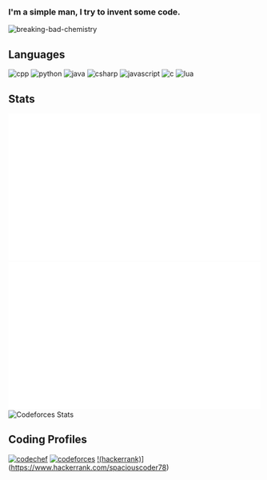 ### I'm a simple man, I try to invent some code.

<!--
**hopinggrasshopper/hopinggrasshopper** is a ✨ _special_ ✨ repository because its `README.md` (this file) appears on your GitHub profile.

Here are some ideas to get you started:

- 🔭 I’m currently working on ...
- 🌱 I’m currently learning ...
- 👯 I’m looking to collaborate on ...
- 🤔 I’m looking for help with ...
- 💬 Ask me about ...
- 📫 How to reach me: ...
- 😄 Pronouns: ...
- ⚡ Fun fact: ...
-->

![breaking-bad-chemistry](https://user-images.githubusercontent.com/88923986/147622436-b637a0f6-de63-4962-9c3d-a814449d67e1.gif)

## Languages
![cpp](https://github.com/abrahamcalf/programming-languages-logos/blob/master/src/cpp/cpp_64x64.png?raw=true)
![python](https://github.com/abrahamcalf/programming-languages-logos/blob/master/src/python/python_64x64.png?raw=true)
![java](https://github.com/abrahamcalf/programming-languages-logos/blob/master/src/java/java_64x64.png?raw=true)
![csharp](https://github.com/abrahamcalf/programming-languages-logos/blob/master/src/csharp/csharp_64x64.png?raw=true)
![javascript](https://github.com/abrahamcalf/programming-languages-logos/blob/master/src/javascript/javascript_64x64.png?raw=true)
![c](https://github.com/abrahamcalf/programming-languages-logos/blob/master/src/c/c_64x64.png?raw=true)
![lua](https://github.com/abrahamcalf/programming-languages-logos/blob/master/src/lua/lua_64x64.png?raw=true)
<!---->


## Stats

![](https://raw.githubusercontent.com/SpaciousCoder78/github-stats/master/generated/overview.svg#gh-dark-mode-only)
![](https://raw.githubusercontent.com/SpaciousCoder78/github-stats/master/generated/languages.svg#gh-dark-mode-only)
![Codeforces Stats](https://codeforces-readme-stats.vercel.app/api/card?username=spaciouscoder78)

## Coding Profiles
[![codechef](https://github.com/SpaciousCoder78/SpaciousCoder78/assets/88923986/0a0e5abb-6035-4fb1-8f05-22fa2fdd0f03)](https://www.codechef.com/users/spaciouscoder7)
[![codeforces](https://github.com/SpaciousCoder78/SpaciousCoder78/assets/88923986/ea6ee585-671e-4fdf-bad1-9e9e15a0a721)](https://codeforces.com/profile/spaciouscoder78)
[!(hackerrank)](https://github.com/SpaciousCoder78/SpaciousCoder78/assets/88923986/629f8d66-2e86-4993-9f3c-6001d9ecf84b)](https://www.hackerrank.com/spaciouscoder78)


